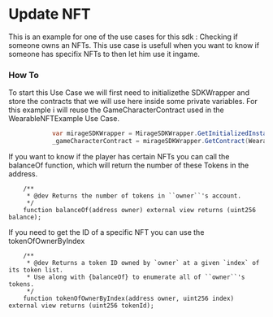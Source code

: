 # Update NFT

This is an example for one of the use cases for this sdk : Checking if someone owns an NFTs. This use case is usefull when you want to know if someone has specifix NFTs to then let him use it ingame. 

### How To
To start this Use Case we will first need to initializethe SDKWrapper and store the contracts that we will use here inside some private variables. For this example i will reuse the GameCharacterContract used in the WearableNFTExample Use Case.

```c#
            var mirageSDKWrapper = MirageSDKWrapper.GetInitializedInstance(WearableNFTContractInformation.ProviderURL);
			_gameCharacterContract = mirageSDKWrapper.GetContract(WearableNFTContractInformation.GameCharacterContractAddress, WearableNFTContractInformation.GameCharacterABI);

```

If you want to know if the player has certain NFTs you can call the balanceOf function, which will return the number of these Tokens in the address.

```solidity
    /**
     * @dev Returns the number of tokens in ``owner``'s account.
     */
    function balanceOf(address owner) external view returns (uint256 balance);

```

If you need to get the ID of a specific NFT you can use the tokenOfOwnerByIndex

```solidity
    /**
     * @dev Returns a token ID owned by `owner` at a given `index` of its token list.
     * Use along with {balanceOf} to enumerate all of ``owner``'s tokens.
     */
    function tokenOfOwnerByIndex(address owner, uint256 index) external view returns (uint256 tokenId);

```